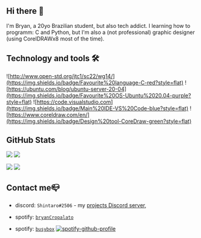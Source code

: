 ## Hi there 👋
I'm Bryan, a 20yo Brazilian student, but also tech addict.
I learning how to programm: C and Python, but I'm also a (not professional) graphic designer (using CorelDRAWx8 most of the time).

## Technology and tools 🛠

![http://www.open-std.org/jtc1/sc22/wg14/](https://img.shields.io/badge/Favourite%20language-C-red?style=flat)
![https://ubuntu.com/blog/ubuntu-server-20-04](https://img.shields.io/badge/Favourite%20OS-Ubuntu%2020.04-purple?style=flat)
![https://code.visualstudio.com](https://img.shields.io/badge/Main%20IDE-VS%20Code-blue?style=flat)
![https://www.coreldraw.com/en/](https://img.shields.io/badge/Design%20tool-CoreDraw-green?style=flat)

## GitHub Stats

![](https://github-readme-stats.vercel.app/api/top-langs?username=branco2552&show_icons=true&layout=compact)
![](https://github-readme-stats.vercel.app/api?username=branco2552&show_icons=true)

![](https://github-readme-stats.vercel.app/api/pin?username=branco2552&repo=Deveres_introcomp2016)
![](https://github-readme-stats.vercel.app/api/pin?username=branco2552&repo=Test_site )

## Contact me📪

- discord: `Shintaro#2506` - my [projects Discord server](https://discord.gg/JkyzKx9),
- spotify: [`bryanCropalato`](https://open.spotify.com/user/bryan.cropYnxhORGkRP6alJTiblAn5Q)


- spotify: [`busybox`](https://open.spotify.com/user/yha0gdu9143vclyk0cuqoro0m)
[![spotify-github-profile](https://spotify-github-profile.vercel.app/api/view?uid=yha0gdu9143vclyk0cuqoro0m&cover_image=true&theme=default)](https://github.com/kittinan/spotify-github-profile)

<!--
**branco2552/branco2552** is a ✨ _special_ ✨ repository because its `README.md` (this file) appears on your GitHub profile.

Here are some ideas to get you started:

- 🔭 I’m currently working on ...
- 🌱 I’m currently learning ...
- 👯 I’m looking to collaborate on ...
- 🤔 I’m looking for help with ...
- 💬 Ask me about ...
- 📫 How to reach me: ...
- 😄 Pronouns: ...
- ⚡ Fun fact: ...
-->

